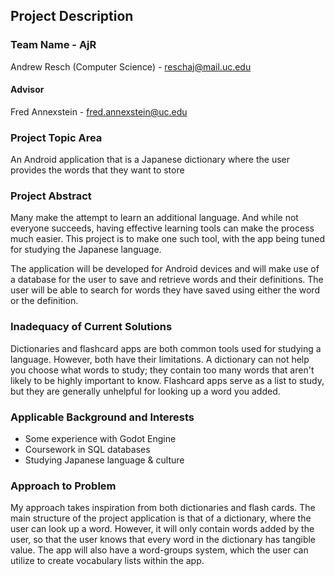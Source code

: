 
## Project Description

### Team Name - AjR

Andrew Resch (Computer Science) - reschaj@mail.uc.edu

#### Advisor

Fred Annexstein - fred.annexstein@uc.edu

### Project Topic Area

An Android application that is a Japanese dictionary where the user provides the words that they want to store

### Project Abstract

Many make the attempt to learn an additional language. And while not everyone succeeds, having effective learning tools can make the process much easier. This project is to make one such tool, with the app being tuned for studying the Japanese language. 

The application will be developed for Android devices and will make use of a database for the user to save and retrieve words and their definitions. The user will be able to search for words they have saved using either the word or the definition.

### Inadequacy of Current Solutions

Dictionaries and flashcard apps are both common tools used for studying a language. However, both have their limitations. A dictionary can not help you choose what words to study; they contain too many words that aren't likely to be highly important to know. Flashcard apps serve as a list to study, but they are generally unhelpful for looking up a word you added.

### Applicable Background and Interests

- Some experience with Godot Engine
- Coursework in SQL databases
- Studying Japanese language & culture

### Approach to Problem

My approach takes inspiration from both dictionaries and flash cards. The main structure of the project application is that of a dictionary, where the user can look up a word. However, it will only contain words added by the user, so that the user knows that every word in the dictionary has tangible value. The app will also have a word-groups system, which the user can utilize to create vocabulary lists within the app.